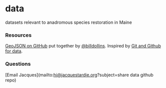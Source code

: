 data
====

datasets relevant to anadromous species restoration in Maine

### Resources

[GeoJSON on GitHub](http://blog.geomusings.com/2013/06/18/geojson-on-github-now-what/) put together by [@billdollins](https://twitter.com/billdollins). Inspired by [Git and Github for data](http://blog.okfn.org/2013/07/02/git-and-github-for-data/).

### Questions

[Email Jacques](mailto:hi@jacquestardie.org?subject=share data github repo)
